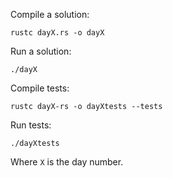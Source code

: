 Compile a solution:

`rustc dayX.rs -o dayX`

Run a solution:

`./dayX`

Compile tests:

`rustc dayX-rs -o dayXtests --tests`

Run tests:

`./dayXtests`

Where `X` is the day number.
